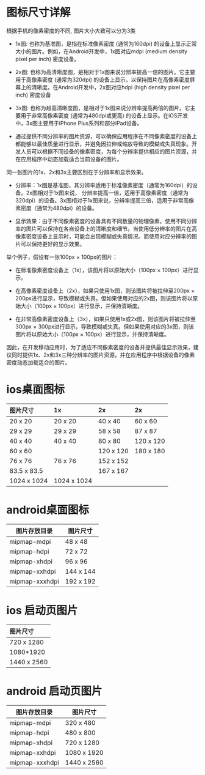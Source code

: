 # 图标尺寸详解

根据手机的像素密度的不同, 图片大小大致可以分为3类

* 1x图: 也称为基准图，是指在标准像素密度 (通常为160dpi) 的设备上显示正常大小的图片。例如，在Android开发中，1x图对应mdpi (medium density pixel per inch) 密度设备。

* 2x图: 也称为高清晰度图，是相对于1x图来说分辨率提高一倍的图片。它主要用于高像素密度 (通常为320dpi) 的设备上显示，以保持图片在高像素密度屏幕上的清晰度。在Android开发中，2x图对应hdpi (high density pixel per inch) 密度设备

* 3x图: 也称为超高清晰度图，是相对于1x图来说分辨率提高两倍的图片。它主要用于非常高像素密度 (通常为480dpi或更高) 的设备上显示。在iOS开发中，3x图主要用于iPhone Plus系列和部分iPad设备。

* 通过提供不同分辨率的图片资源，可以确保应用程序在不同像素密度的设备上都能够以最佳质量进行显示，并避免因拉伸或缩放导致的模糊或失真现象。开发人员可以根据不同设备的像素密度，为每个分辨率提供相应的图片资源，并在应用程序中动态加载适合当前设备的图片。

同一张图片的1x、2x和3x主要区别在于分辨率和显示效果。

* 分辨率：1x图是基准图，其分辨率适用于标准像素密度（通常为160dpi）的设备。2x图相对于1x图来说， 分辨率提高一倍，适用于高像素密度（通常为320dpi）的设备。3x图相对于1x图来说，分辨率提高三倍，适用于非常高像素密度（通常为480dpi）的设备。

* 显示效果：由于不同像素密度的设备具有不同数量的物理像素，使用不同分辨率的图片可以保持在各自设备上的清晰度和细节。当使用低分辨率的图片在高像素密度设备上显示时，可能会出现模糊或失真情况。而使用对应分辨率的图片可以保持更好的显示效果。

举个例子，假设有一张100px × 100px的图片：

* 在标准像素密度设备上（1x），该图片将以原始大小（100px × 100px）进行显示。

* 在高像素密度设备上（2x），如果只使用1x图，则该图片将被拉伸至200px × 200px进行显示，导致模糊或失真。但如果使用对应的2x图，则该图片将以原始大小（100px × 100px）进行显示，并保持清晰度。

* 在非常高像素密度设备上（3x），如果只使用1x或2x图，则该图片将被拉伸至300px × 300px进行显示，导致模糊或失真。但如果使用对应的3x图，则该图片将以原始大小（100px × 100px）进行显示，并保持清晰度。

因此，在开发移动应用时，为了适应不同像素密度的设备并提供最佳显示效果，建议同时提供1x、2x和3x三种分辨率的图片资源，并在应用程序中根据设备的像素密度动态加载适合的图片。

# ios桌面图标

| 图片尺寸           | 1x               | 2x            | 2x             |
|:---------------|:-----------------|:--------------|:---------------|
| 20 x 20        | 20 x 20          | 40 x 40       | 60 x 60        |
| 29 x 29        | 29 x 29          | 58 x 58       | 87 x 87        |
| 40 x 40        | 40 x 40          | 80 x 80       | 120 x 120      |
| 60 x 60        |                  | 120 x 120     | 180 x 180      |
| 76 x 76        | 76 x 76          | 152 x 152     |                |
| 83.5 x 83.5    |                  | 167 x 167     |                |
| 1024 x 1024    | 1024 x 1024      |               |                |

# android桌面图标

| 图片存放目录            | 图片尺寸           |
|-------------------|----------------|
| mipmap-mdpi       | 48 x 48        |
| mipmap-hdpi       | 72 x 72        |
| mipmap-xhdpi      | 96 x 96        |
| mipmap-xxhdpi     | 144 x 144      |
| mipmap-xxxhdpi    | 192 x 192      |

# ios 启动页图片

| 图片尺寸                |
|:--------------------|
| 720 x 1280          |
| 1080*1920           |
| 1440 x 2560         |

# android 启动页图片

| 图片存放目录             | 图片尺寸               |
|--------------------|--------------------|
| mipmap-mdpi        | 320 x 480          |
| mipmap-hdpi        | 480 x 800          |
| mipmap-xhdpi       | 720 x 1280         |
| mipmap-xxhdpi      | 1080 x 1920        |
| mipmap-xxxhdpi     | 1440 x 2560        |

